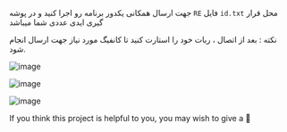 جهت ارسال همکانی یکدور برنامه رو اجرا کنید و در پوشه `RE` فایل `id.txt` محل قرار گیری ایدی عددی شما میباشد 

نکته : بعد از اتصال ، ربات خود را استارت کنید تا کانفیگ مورد نیاز جهت ارسال انجام شود.

![image](https://user-images.githubusercontent.com/64539596/200094057-8294bcc3-d88d-4ed1-84d3-fb01fce2fcb2.png)

![image](https://user-images.githubusercontent.com/64539596/200093739-8794ea3e-d80f-4db1-ae3d-833749f22067.png)

![image](https://user-images.githubusercontent.com/64539596/200093769-9273acb8-a496-4954-a702-2f5d4e7faf02.png)

If you think this project is helpful to you, you may wish to give a 🌟

